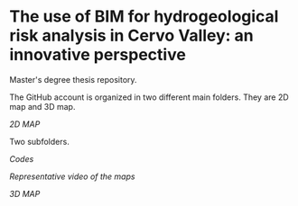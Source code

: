 # The use of BIM for hydrogeological risk analysis in Cervo Valley: an innovative perspective
Master's degree thesis repository.

The GitHub account is organized in two different main folders. They are 2D map and 3D map. 

_2D MAP_

Two subfolders.

  _Codes_
  
  _Representative video of the maps_

_3D MAP_
